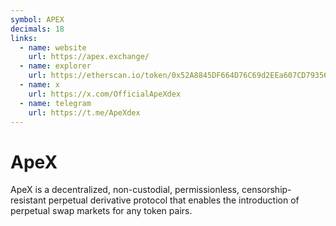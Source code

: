 ```yaml
---
symbol: APEX
decimals: 18
links:
  - name: website
    url: https://apex.exchange/
  - name: explorer
    url: https://etherscan.io/token/0x52A8845DF664D76C69d2EEa607CD793565aF42B8
  - name: x
    url: https://x.com/OfficialApeXdex
  - name: telegram
    url: https://t.me/ApeXdex
---
```


# ApeX

ApeX is a decentralized, non-custodial, permissionless, censorship-resistant perpetual derivative protocol that enables the introduction of perpetual swap markets for any token pairs.
